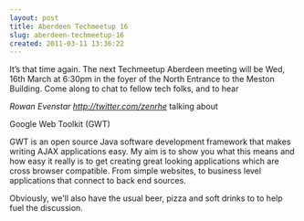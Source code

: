 ```yaml
---
layout: post
title: Aberdeen Techmeetup 16
slug: aberdeen-techmeetup-16
created: 2011-03-11 13:36:22
---
```


It’s that time again. The next Techmeetup Aberdeen meeting will be Wed, 16th March at 6:30pm in the foyer of the North Entrance to the Meston Building. Come along to chat to fellow tech folks, and to hear

<em>Rowan Evenstar http://twitter.com/zenrhe</em>
talking about

Google Web Toolkit (GWT)

GWT is an open source Java software development
framework that makes writing AJAX applications easy. My aim is to show
you what this means and how easy it really is to get creating great
looking applications which are cross browser compatible.  From simple
websites, to business level applications that connect to back end
sources.

Obviously, we'll also have the usual beer, pizza and soft drinks to to help fuel the discussion.

